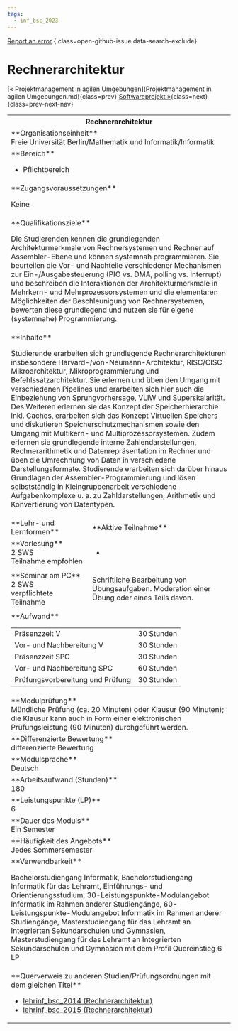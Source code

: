 ```yaml
---
tags:
  - inf_bsc_2023
---
```

[Report an error](https://github.com/SGSSGene/FUB-SUP/issues/new?title=Error%20in%20%22Rechnerarchitektur%22&body=There%20seems%20to%20be%20an%20error%20in%20module%20%22Rechnerarchitektur%22%2E%0A%0A%3CDescribe%20here%20a%20slightly%20more%20detailed%20description%20of%20what%20is%20wrong%3E&labels=bug)
{ class=open-github-issue data-search-exclude}

# Rechnerarchitektur

[« Projektmanagement in agilen Umgebungen](Projektmanagement in agilen Umgebungen.md){class=prev}
[Softwareprojekt »](Softwareprojekt.md){class=next}
{class=prev-next-nav}

<table markdown id="moduledesc">
<tr markdown class="moduledesc_head"><th colspan="2">Rechnerarchitektur </th></tr>
<tr markdown><td colspan="2">**Organisationseinheit**   <br>Freie Universität Berlin/Mathematik und Informatik/Informatik</td></tr>

<tr markdown><td colspan="2">**Bereich**<br>


- Pflichtbereich

</td></tr>

<tr markdown><td colspan="2">**Zugangsvoraussetzungen** <br>

Keine


</td></tr>
<tr markdown><td colspan="2">**Qualifikationsziele**    <br>

Die Studierenden kennen die grundlegenden Architekturmerkmale von
Rechnersystemen und Rechner auf Assembler-Ebene und können systemnah
programmieren. Sie beurteilen die Vor- und Nachteile verschiedener
Mechanismen zur Ein-/Ausgabesteuerung (PIO vs. DMA, polling vs. Interrupt)
und beschreiben die Interaktionen der Architekturmerkmale in Mehrkern- und
Mehrprozessorsystemen und die elementaren Möglichkeiten der Beschleunigung
von Rechnersystemen, bewerten diese grundlegend und nutzen sie für eigene
(systemnahe) Programmierung.


</td></tr>
<tr markdown><td colspan="2">**Inhalte**                <br>

Studierende erarbeiten sich grundlegende Rechnerarchitekturen insbesondere
Harvard-/von-Neumann-Architektur, RISC/CISC Mikroarchitektur,
Mikroprogrammierung und Befehlssatzarchitektur. Sie erlernen und üben den
Umgang mit verschiedenen Pipelines und erarbeiten sich hier auch die
Einbeziehung von Sprungvorhersage, VLIW und Superskalarität. Des Weiteren
erlernen sie das Konzept der Speicherhierarchie inkl. Caches, erarbeiten
sich das Konzept Virtuellen Speichers und diskutieren
Speicherschutzmechanismen sowie den Umgang mit Multikern- und
Multiprozessorsystemen. Zudem erlernen sie grundlegende interne
Zahlendarstellungen, Rechnerarithmetik und Datenrepräsentation im Rechner
und üben die Umrechnung von Daten in verschiedene Darstellungsformate.
Studierende erarbeiten sich darüber hinaus Grundlagen der
Assembler-Programmierung und lösen selbstständig in Kleingruppenarbeit
verschiedene Aufgabenkomplexe u. a. zu Zahldarstellungen, Arithmetik und
Konvertierung von Datentypen.


</td></tr>

<tr markdown><td>**Lehr- und Lernformen**</td><td>**Aktive Teilnahme**</td></tr>
<tr markdown><td> **Vorlesung** <br>2 SWS <br> Teilnahme empfohlen</td><td>

-
</td></tr>
<tr markdown><td> **Seminar am PC** <br>2 SWS <br> verpflichtete Teilnahme</td><td>

Schriftliche Bearbeitung von Übungsaufgaben. Moderation einer Übung oder eines Teils davon.
</td></tr>
<tr markdown><td colspan="2">**Aufwand**                <br>
<table class="aufwand_table">
<tr><td>Präsenzzeit V</td><td>30 Stunden</td></tr>
<tr><td>Vor- und Nachbereitung V</td><td>30 Stunden</td></tr>
<tr><td>Präsenzzeit SPC</td><td>30 Stunden</td></tr>
<tr><td>Vor- und Nachbereitung SPC</td><td>60 Stunden</td></tr>
<tr><td>Prüfungsvorbereitung und Prüfung</td><td>30 Stunden</td></tr>
</table>

</td></tr>
<tr markdown><td colspan="2">**Modulprüfung**             <br>Mündliche Prüfung (ca. 20 Minuten) oder Klausur (90 Minuten); die Klausur
kann auch in Form einer elektronischen Prüfungsleistung (90 Minuten)
durchgeführt werden.


</td></tr>
<tr markdown><td colspan="2">**Differenzierte Bewertung** <br>differenzierte Bewertung

</td></tr>
<tr markdown><td colspan="2">**Modulsprache**             <br>Deutsch</td></tr>
<tr markdown><td colspan="2">**Arbeitsaufwand (Stunden)** <br>180</td></tr>
<tr markdown><td colspan="2">**Leistungspunkte (LP)**     <br>6</td></tr>
<tr markdown><td colspan="2">**Dauer des Moduls**         <br>Ein Semester</td></tr>
<tr markdown><td colspan="2">**Häufigkeit des Angebots**  <br>Jedes Sommersemester</td></tr>
<tr markdown><td colspan="2">**Verwendbarkeit**           <br>

Bachelorstudiengang Informatik, Bachelorstudiengang Informatik für das
Lehramt, Einführungs- und Orientierungsstudium,
30-Leistungspunkte-Modulangebot Informatik im Rahmen anderer Studiengänge,
60-Leistungspunkte-Modulangebot Informatik im Rahmen anderer Studiengänge,
Masterstudiengang für das Lehramt an Integrierten Sekundarschulen und
Gymnasien, Masterstudiengang für das Lehramt an Integrierten Sekundarschulen
und Gymnasien mit dem Profil Quereinstieg 6 LP


</td></tr>

<tr markdown><td colspan="2">**Querverweis zu anderen Studien/Prüfungsordnungen mit dem gleichen Titel**<br>


- [lehrinf_bsc_2014 (Rechnerarchitektur)](../../lehrinf_bsc_2014/modules/Rechnerarchitektur.md)
- [lehrinf_bsc_2015 (Rechnerarchitektur)](../../lehrinf_bsc_2015/modules/Rechnerarchitektur.md)

</td></tr>

</table>
